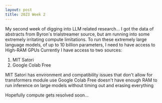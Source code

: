```yaml
---
layout: post
title: 2023 Week 2
---
```

My second week of digging into LLM related research...
I got the data of abstracts from Byron's trialstreamer source, but am running into some extremely irritating compute limitations. To run these extremely large language models, of up to 10 billion parameters, I need to have access to High-RAM GPUs
Currently I have access to two sources:
1. MIT Satori
2. Google Colab Free

MIT Satori has environment and compatibility issues that don't allow for transformers module use
Google Colab Free doesn't have enough RAM to run inference on large models without timing out and erasing everything

Hopefully compute gets resolved soon...
